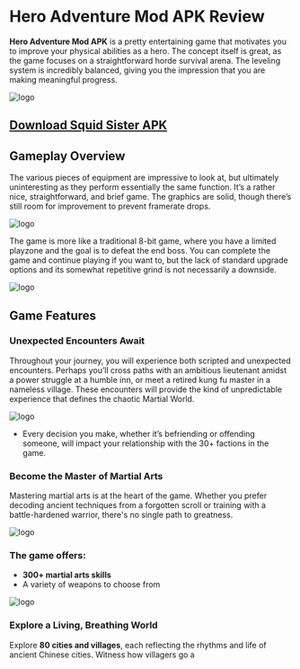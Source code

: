 # Hero Adventure Mod APK Review

**Hero Adventure Mod APK** is a pretty entertaining game that motivates you to improve your physical abilities as a hero. The concept itself is great, as the game focuses on a straightforward horde survival arena. The leveling system is incredibly balanced, giving you the impression that you are making meaningful progress.

![logo](https://i.postimg.cc/nrWfzsGB/APKDIRECTORY-IN-IMAGE-4.png) 

## [Download Squid Sister APK](https://apkdirectory.in/en/heros-adventure-app)

## Gameplay Overview

The various pieces of equipment are impressive to look at, but ultimately uninteresting as they perform essentially the same function. It’s a rather nice, straightforward, and brief game. The graphics are solid, though there’s still room for improvement to prevent framerate drops.

![logo](https://i.postimg.cc/9MrrN90q/APKDIRECTORY-IN-IMAGE-5.png)

The game is more like a traditional 8-bit game, where you have a limited playzone and the goal is to defeat the end boss. You can complete the game and continue playing if you want to, but the lack of standard upgrade options and its somewhat repetitive grind is not necessarily a downside.

![logo](https://i.postimg.cc/7ZgyNZNM/APKDIRECTORY-IN-IMAGE-7.png)

## Game Features

### Unexpected Encounters Await
Throughout your journey, you will experience both scripted and unexpected encounters. Perhaps you’ll cross paths with an ambitious lieutenant amidst a power struggle at a humble inn, or meet a retired kung fu master in a nameless village. These encounters will provide the kind of unpredictable experience that defines the chaotic Martial World.

![logo](https://i.postimg.cc/d0XyF6z9/APKDIRECTORY-IN-IMAGE-6.png)

- Every decision you make, whether it’s befriending or offending someone, will impact your relationship with the 30+ factions in the game.
  
### Become the Master of Martial Arts
Mastering martial arts is at the heart of the game. Whether you prefer decoding ancient techniques from a forgotten scroll or training with a battle-hardened warrior, there's no single path to greatness. 

![logo](https://i.postimg.cc/gcfbhhPB/APKDIRECTORY-IN-IMAGE-8.png)

### The game offers:

- **300+ martial arts skills**
- A variety of weapons to choose from

![logo](https://i.postimg.cc/xCvMPH4y/APKDIRECTORY-IN-IMAGE-9.png)

### Explore a Living, Breathing World
Explore **80 cities and villages**, each reflecting the rhythms and life of ancient Chinese cities. Witness how villagers go a
